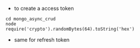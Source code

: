 - to create a access token
```
cd mongo_async_crud
node
require('crypto').randomBytes(64).toString('hex')
```
- same for refresh token